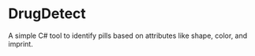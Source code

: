 # DrugDetect
A simple C# tool to identify pills based on attributes like shape, color, and imprint.
